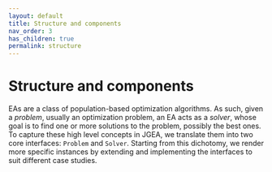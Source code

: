 ```yaml
---
layout: default
title: Structure and components
nav_order: 3
has_children: true
permalink: structure
---
```


# Structure and components
EAs are a class of population-based optimization algorithms.
As such, given a _problem_, usually an optimization problem, an EA acts as a _solver_, whose goal is to find one or more solutions to the problem, possibly the best ones.
To capture these high level concepts in JGEA, we translate them into two core interfaces: ``Problem`` and ``Solver``.
Starting from this dichotomy, we render more specific instances by extending and implementing the interfaces to suit different case studies.
